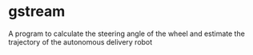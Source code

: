 # gstream
A program to calculate the steering angle of the wheel and estimate the trajectory of the autonomous delivery robot
